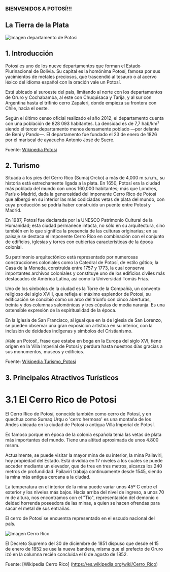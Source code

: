  ### BIENVENIDOS A POTOSÍ!!!
 
 ## La Tierra de la Plata
 
![Imagen departamento de Potosi](http://www.oocities.org/eureka/vault/5874/bolivia/mapas/dpto_potosi.gif)

 ## 1. Introducción 
 
  Potosí es uno de los nueve departamentos que forman el Estado Plurinacional de Bolivia. Su capital es la homónima Potosí, famosa por sus yacimientos de metales preciosos, que trascendió al tesauro o al acervo léxico del idioma español con la oración vale un Potosí.

 Está ubicado al suroeste del país, limitando al norte con los departamentos de Oruro y Cochabamba, al este con Chuquisaca y Tarija, y al sur con Argentina hasta el trifinio cerro Zapaleri, donde empieza su frontera con Chile, hacia el oeste.

 Según el último censo oficial realizado el año 2012, el departamento cuenta con una población de 828 093 habitantes. La densidad es de 7,7 hab/km² siendo el tercer departamento menos densamente poblado —por delante de Beni y Pando—. El departamento fue fundado el 23 de enero de 1826 por el mariscal de ayacucho Antonio José de Sucre.

  Fuente: [Wikipedia Potosi](https://es.wikipedia.org/wiki/Departamento_de_Potos%C3%AD)

  ## 2. Turismo
  
  Situada a los pies del Cerro Rico (Sumaj Orcko) a más de 4,000 m.s.n.m., su historia está estrechamente ligada a la plata. En 1650, Potosí era la ciudad más poblada del mundo con unos 160,000 habitantes; más que Londres, París o Madrid, dada la generosidad del imponente Cerro Rico de Potosí que albergó en su interior las más codiciadas vetas de plata del mundo, con cuya producción se podría haber construido un puente entre Potosí y Madrid.

  En 1987, Potosí fue declarada por la UNESCO Patrimonio Cultural de la Humanidad; esta ciudad permanece intacta, no sólo en su arquitectura, sino también en lo que significa la presencia de las culturas originarias; en su paisaje se destaca el imponente Cerro Rico en combinación con el conjunto de edificios, iglesias y torres con cubiertas características de la época colonial.

  Su patrimonio arquitectónico está representado por numerosas construcciones coloniales como la Catedral de Potosí, de estilo gótico; la Casa de la Moneda, construida entre 1757 y 1773, la cual conserva importantes archivos coloniales y constituye uno de los edificios civiles más destacados de América Latina, así como la Universidad Tomás Frías.

  Uno de los símbolos de la ciudad es la Torre de la Compañía, un convento religioso del siglo XVIII, que refleja el máximo esplendor de Potosí, su edificación se concibió como un arco del triunfo con cinco aberturas, treinta y dos columnas salomónicas y tres cúpulas de media naranja. Es una ostensible expresión de la espiritualidad de la época.

  En la Iglesia de San Francisco, al igual que en la de Iglesia de San Lorenzo, se pueden observar una gran exposición artística en su interior, con la inclusión de deidades indígenas y símbolos del Cristianismo.

  ¡Vale un Potosí!, frase que estaba en boga en la Europa del siglo XVI, tiene origen en la Villa Imperial de Potosí y perdura hasta nuestros días gracias a sus monumentos, museos y edificios.

  Fuente: [Wikipedia Turismo_Potosi](http://www.boliviaentusmanos.com/turismo/destinos/ciudad-de-potosi.html)
  
  ## 3. Principales Atractivos Turísticos
  
  # 3.1 El Cerro Rico de Potosi
  
  El Cerro Rico de Potosí, conocido también como cerro de Potosí, y en quechua como Sumaq Urqu o 'cerro hermoso' es una montaña de los Andes ubicada en la ciudad de Potosí o antigua Villa Imperial de Potosí.

  Es famoso porque en época de la colonia española tenía las vetas de plata más importantes del mundo. Tiene una altitud aproximada de unos 4.800 msnm.

  Actualmente, se puede visitar la mayor mina de su interior, la mina Pailaviri, hoy propiedad del Estado. Está dividida en 17 niveles a los cuales se puede acceder mediante un elevador, que de tres en tres metros, alcanza los 240 metros de profundidad. Pailaviri trabaja continuamente desde 1545, siendo la mina más antigua cercana a la ciudad.

  La temperatura en el interior de la mina puede variar unos 45º C entre el exterior y los niveles más bajos. Hacia arriba del nivel de ingreso, a unos 70 m de altura, nos encontramos con el "Tío", representación del demonio o deidad horrenda poseedora de las minas, a quien se hacen ofrendas para sacar el metal de sus entrañas.

  El cerro de Potosí se encuentra representado en el escudo nacional del país.

  ![Imagen Cerro Rico](https://upload.wikimedia.org/wikipedia/commons/thumb/d/d1/Cerro_ricco.jpg/275px-Cerro_ricco.jpg)
  
  El Decreto Supremo del 30 de diciembre de 1851 dispuso que desde el 15 de enero de 1852 se use la nueva bandera, misma que el prefecto de Oruro izó en la columna recién concluida el 6 de agosto de 1852.

  Fuente: [Wikipedia Cerro Rico] (https://es.wikipedia.org/wiki/Cerro_Rico)
  